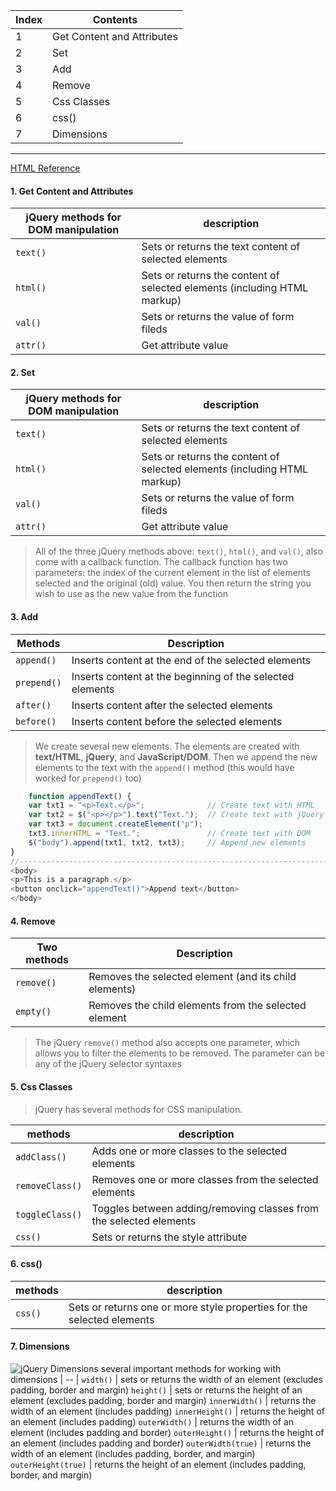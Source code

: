 Index | Contents
-- | --
1 | Get Content and Attributes
2 | Set
3 | Add
4 | Remove
5 | Css Classes
6 | css()
7 | Dimensions
---
[HTML Reference](https://www.w3schools.com/jquery/jquery_ref_html.asp)

#### 1. Get Content and Attributes

jQuery methods for DOM manipulation | description
-- | --
`text()` | Sets or returns the text content of selected elements
`html()` | Sets or returns the content of selected elements (including HTML markup)
`val()` | Sets or returns the value of form fileds
`attr()` | Get attribute value

#### 2. Set

jQuery methods for DOM manipulation | description
-- | --
`text()` | Sets or returns the text content of selected elements
`html()` | Sets or returns the content of selected elements (including HTML markup)
`val()` | Sets or returns the value of form fileds
`attr()` | Get attribute value

> All of the three jQuery methods above: `text()`, `html()`, and `val()`, also come with a callback function. The callback function has two parameters: the index of the current element in the list of elements selected and the original (old) value. You then return the string you wish to use as the new value from the function

#### 3. Add

Methods | Description
-- | --
`append()` | Inserts content at the end of the selected elements
`prepend()` | Inserts content at the beginning of the selected elements
`after()` | Inserts content after the selected elements
`before()` | Inserts content before the selected elements

> We create several new elements. The elements are created with **text/HTML**, **jQuery**, and **JavaScript/DOM**. Then we append the new elements to the text with the `append()` method (this would have worked for `prepend()` too)
```javascript
    function appendText() {
    var txt1 = "<p>Text.</p>";              // Create text with HTML
    var txt2 = $("<p></p>").text("Text.");  // Create text with jQuery
    var txt3 = document.createElement("p");
    txt3.innerHTML = "Text.";               // Create text with DOM
    $("body").append(txt1, txt2, txt3);     // Append new elements
}
//------------------------------------------------------------------------------
<body>
<p>This is a paragraph.</p>
<button onclick="appendText()">Append text</button>
</body>
```

#### 4. Remove

Two methods | Description
-- | --
`remove()` | Removes the selected element (and its child elements)
`empty()` | Removes the child elements from the selected element

> The jQuery `remove()` method also accepts one parameter, which allows you to filter the elements to be removed. The parameter can be any of the jQuery selector syntaxes

#### 5. Css Classes
> jQuery has several methods for CSS manipulation.

methods | description
-- | --
`addClass()` | Adds one or more classes to the selected elements
`removeClass()` | Removes one or more classes from the selected elements
`toggleClass()` | Toggles between adding/removing classes from the selected elements
`css()` | Sets or returns the style attribute

#### 6. css()
methods | description
-- | --
`css()` | Sets or returns one or more style properties for the selected elements

#### 7. Dimensions

![jQuery Dimensions](https://www.w3schools.com/jquery/img_jquerydim.gif)
several important methods for working with dimensions |
-- |
`width()` | sets or returns the width of an element (excludes padding, border and margin)
`height()` | sets or returns the height of an element (excludes padding, border and margin)
`innerWidth()` | returns the width of an element (includes padding)
`innerHeight()` | returns the height of an element (includes padding)
`outerWidth()` | returns the width of an element (includes padding and border)
`outerHeight()` | returns the height of an element (includes padding and border)
`outerWidth(true)` |  returns the width of an element (includes padding, border, and margin)
`outerHeight(true)` |  returns the height of an element (includes padding, border, and margin)

